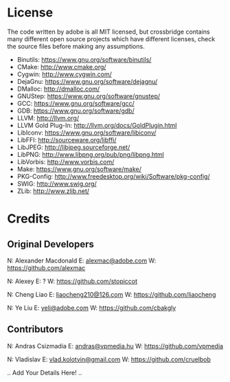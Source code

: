 License
=======

The code written by adobe is all MIT licensed, but crossbridge contains many different open source projects which have different licenses, check the source files before making any assumptions.

* Binutils: https://www.gnu.org/software/binutils/
* CMake: http://www.cmake.org/
* Cygwin: http://www.cygwin.com/
* DejaGnu: https://www.gnu.org/software/dejagnu/
* DMalloc: http://dmalloc.com/
* GNUStep: https://www.gnu.org/software/gnustep/
* GCC: https://www.gnu.org/software/gcc/
* GDB: https://www.gnu.org/software/gdb/
* LLVM: http://llvm.org/
* LLVM Gold Plug-In: http://llvm.org/docs/GoldPlugin.html
* LibIconv: https://www.gnu.org/software/libiconv/
* LibFFI: http://sourceware.org/libffi/
* LibJPEG: http://libjpeg.sourceforge.net/
* LibPNG: http://www.libpng.org/pub/png/libpng.html
* LibVorbis: http://www.vorbis.com/
* Make: https://www.gnu.org/software/make/
* PKG-Config: http://www.freedesktop.org/wiki/Software/pkg-config/
* SWIG: http://www.swig.org/
* ZLib: http://www.zlib.net/

Credits
=======

## Original Developers

N: Alexander Macdonald 
E: alexmac@adobe.com
W: https://github.com/alexmac

N: Alexey
E: ?
W: https://github.com/stopiccot

N: Cheng Liao
E: liaocheng210@126.com
W: https://github.com/liaocheng

N: Ye Liu
E: yeli@adobe.com
W: https://github.com/cbakgly

## Contributors

N: Andras Csizmadia
E: andras@vpmedia.hu
W: https://github.com/vpmedia

N: Vladislav
E: vlad.kolotvin@gmail.com
W: https://github.com/cruelbob

.. Add Your Details Here! ..
